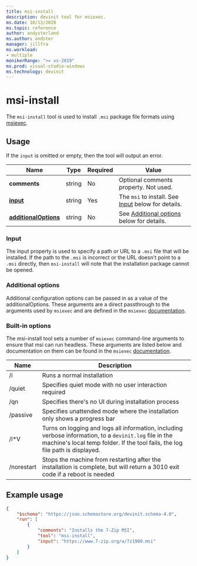 ```yaml
---
title: msi-install
description: devinit tool for msiexec.
ms.date: 10/13/2020
ms.topic: reference
author: andysterland
ms.author: andster
manager: jillfra
ms.workload:
- multiple
monikerRange: ">= vs-2019"
ms.prod: visual-studio-windows
ms.technology: devinit
---
```

# msi-install

The `msi-install` tool is used to install `.msi` package file formats using [msiexec](https://docs.microsoft.com/windows-server/administration/windows-commands/msiexec).

## Usage

If the `input` is omitted or empty, then the tool will output an error.

| Name                                         | Type   | Required | Value                                                                             |
|----------------------------------------------|--------|----------|-----------------------------------------------------------------------------------|
| **comments**                                 | string | No       | Optional comments property. Not used.                                             |
| [**input**](#input)                          | string | Yes      | The `msi` to install. See [Input](#input) below for details.                      |
| [**additionalOptions**](#additional-options) | string | No       | See [Additional options](#additional-options) below for details.                  |

### Input

The input property is used to specify a path or URL to a `.msi` file that will be installed. If the path to the `.msi` is incorrect or the URL doesn't point to a `.msi` directly, then `msi-install` will note that the installation package cannot be opened.

### Additional options

Additional configuration options can be passed in as a value of the additionalOptions. These arguments are a direct passthrough to the arguments used by `msiexec` and are defined in the `msiexec` [documentation](https://docs.microsoft.com/windows-server/administration/windows-commands/msiexec).

### Built-in options

The msi-install tool sets a number of `msiexec` command-line arguments to ensure that msi can run headless. These arguments are listed below and documentation on them can be found in the `msiexec` [documentation](https://docs.microsoft.com/windows-server/administration/windows-commands/msiexec).

| Name          | Description                                                                                                                                                                                   |
|---------------|-----------------------------------------------------------------------------------------------------------------------------------------------------------------------------------------------|
| /i            | Runs a normal installation                                                                                                                                                                    | 
| /quiet        | Specifies quiet mode with no user interaction required                                                                                                                                        | 
| /qn           | Specifies there's no UI during installation process                                                                                                                                           | 
| /passive      | Specifies unattended mode where the installation only shows a progress bar                                                                                                                    | 
| /l*V          | Turns on logging and logs all information, including verbose information, to a `devinit.log` file in the machine's local temp folder. If the tool fails, the log file path is displayed.      | 
| /norestart    | Stops the machine from restarting after the installation is complete, but will return a 3010 exit code if a reboot is needed                                                                  | 

## Example usage

```json
{
    "$schema": "https://json.schemastore.org/devinit.schema-4.0",
    "run": [
        {
            "comments": "Installs the 7-Zip MSI",
            "tool": "msi-install",
            "input": "https://www.7-zip.org/a/7z1900.msi"
        }
    ]
}
```
